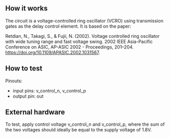 <!---

This file is used to generate your project datasheet. Please fill in the information below and delete any unused
sections.

You can also include images in this folder and reference them in the markdown. Each image must be less than
512 kb in size, and the combined size of all images must be less than 1 MB.
-->

## How it works

The circuit is a voltage-controlled ring oscillator (VCRO) using transmission gates as the delay control element. It is based on the paper:

Retdian, N., Takagi, S., & Fujii, N. (2002). Voltage controlled ring oscillator with wide tuning range and fast voltage swing. 2002 IEEE Asia-Pacific Conference on ASIC, AP-ASIC 2002 - Proceedings, 201–204. https://doi.org/10.1109/APASIC.2002.1031567.

## How to test

Pinouts:
- input pins: v_control_n, v_control_p
- output pin: out

## External hardware

To test, apply control voltage v_control_n and v_control_p, where the sum of the two voltages should ideally be equal to the supply voltage of 1.8V.
